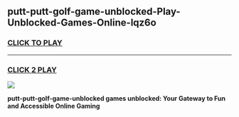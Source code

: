 
## putt-putt-golf-game-unblocked-Play-Unblocked-Games-Online-lqz6o
<h3>
<a href="https://premium76.site?title=putt-putt-golf-game-unblocked&ref=25A">CLICK TO PLAY</a></h3>
<hr>

<h3>
<a href="https://premium76.site?title=putt-putt-golf-game-unblocked&ref=25A">CLICK 2 PLAY</a>
  
</h3>

<a href="https://premium76.site?title=putt-putt-golf-game-unblocked&ref=25A"><img src="https://clearcache.store/games.png"></a>


**putt-putt-golf-game-unblocked games unblocked: Your Gateway to Fun and Accessible Online Gaming**
